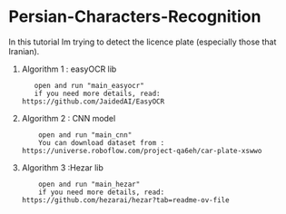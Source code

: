 # Persian-Characters-Recognition

In this tutorial Im trying to detect the licence plate (especially those that Iranian).
1. Algorithm 1 : easyOCR lib

          open and run "main_easyocr"
          if you need more details, read: https://github.com/JaidedAI/EasyOCR

2. Algorithm 2 : CNN model

           open and run "main_cnn"
           You can download dataset from : https://universe.roboflow.com/project-qa6eh/car-plate-xswwo
3. Algorithm 3 :Hezar lib
   
           open and run "main_hezar"
           if you need more details, read: https://github.com/hezarai/hezar?tab=readme-ov-file
